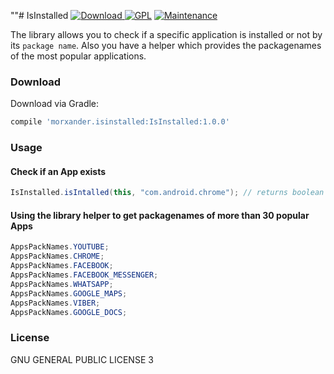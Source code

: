""# IsInstalled
[ ![Download](https://api.bintray.com/packages/morxander/IsInstalled/IsInstalled/images/download.svg) ](https://bintray.com/morxander/IsInstalled/IsInstalled/_latestVersion) [![GPL](https://img.shields.io/aur/license/yaourt.svg)]() [![Maintenance](https://img.shields.io/maintenance/yes/2017.svg)]()

The library allows you to check if a specific application is installed or not by its `package name`. Also you have a helper which provides the packagenames of the most popular applications.


### Download

Download via Gradle:

```gradle
compile 'morxander.isinstalled:IsInstalled:1.0.0'
```

### Usage
#### Check if an App exists

```java
IsInstalled.isIntalled(this, "com.android.chrome"); // returns boolean
```

#### Using the library helper to get packagenames of more than 30 popular Apps

```java
AppsPackNames.YOUTUBE;
AppsPackNames.CHROME;
AppsPackNames.FACEBOOK;
AppsPackNames.FACEBOOK_MESSENGER;
AppsPackNames.WHATSAPP;
AppsPackNames.GOOGLE_MAPS;
AppsPackNames.VIBER;
AppsPackNames.GOOGLE_DOCS;
```

### License 
GNU GENERAL PUBLIC LICENSE 3

